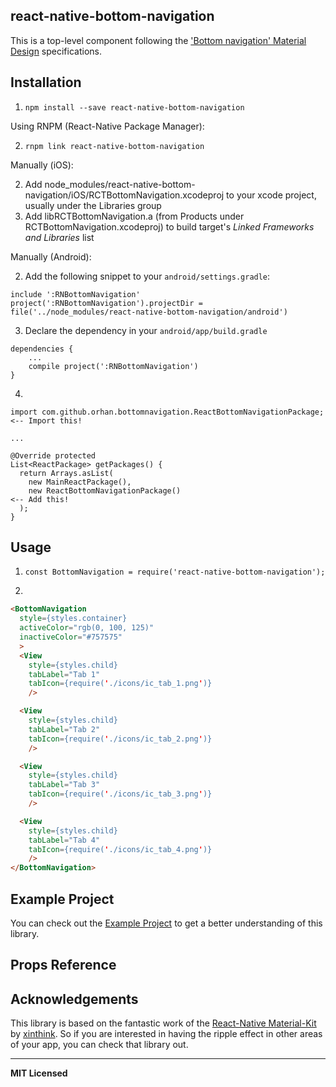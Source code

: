 
## react-native-bottom-navigation

This is a top-level component following the ['Bottom navigation' Material Design](https://material.google.com/components/bottom-navigation.html#) specifications.


## Installation

1. `npm install --save react-native-bottom-navigation`

Using RNPM (React-Native Package Manager):

2. `rnpm link react-native-bottom-navigation`

Manually (iOS):

2. Add node_modules/react-native-bottom-navigation/iOS/RCTBottomNavigation.xcodeproj to your xcode project, usually under the Libraries group
3. Add libRCTBottomNavigation.a (from Products under RCTBottomNavigation.xcodeproj) to build target's *Linked Frameworks and Libraries* list

Manually (Android):

2. Add the following snippet to your `android/settings.gradle`:
```
include ':RNBottomNavigation'
project(':RNBottomNavigation').projectDir = file('../node_modules/react-native-bottom-navigation/android')
```

3. Declare the dependency in your `android/app/build.gradle`
```
dependencies {
    ...
    compile project(':RNBottomNavigation')
}
```

4.
```
import com.github.orhan.bottomnavigation.ReactBottomNavigationPackage;          <-- Import this!

...

@Override protected
List<ReactPackage> getPackages() {
  return Arrays.asList(
    new MainReactPackage(),
    new ReactBottomNavigationPackage()                                          <-- Add this!
  );
}
```

## Usage

1. `const BottomNavigation = require('react-native-bottom-navigation');`

2.

```html
<BottomNavigation
  style={styles.container}
  activeColor="rgb(0, 100, 125)"
  inactiveColor="#757575"
  >
  <View
    style={styles.child}
    tabLabel="Tab 1"
    tabIcon={require('./icons/ic_tab_1.png')}
    />

  <View
    style={styles.child}
    tabLabel="Tab 2"
    tabIcon={require('./icons/ic_tab_2.png')}
    />

  <View
    style={styles.child}
    tabLabel="Tab 3"
    tabIcon={require('./icons/ic_tab_3.png')}
    />

  <View
    style={styles.child}
    tabLabel="Tab 4"
    tabIcon={require('./icons/ic_tab_4.png')}
    />
</BottomNavigation>
```

## Example Project

You can check out the [Example Project](https://github.com/orhan/react-native-bottom-navigation-example) to get a better understanding of this library.

## Props Reference



## Acknowledgements

This library is based on the fantastic work of the [React-Native Material-Kit](https://github.com/xinthink/react-native-material-kit) by [xinthink](https://github.com/xinthink). So if you are interested in having the ripple effect in other areas of your app, you can check that library out.

---

**MIT Licensed**
